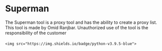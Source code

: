 # Superman
The Superman tool is a proxy tool and has the ability to create a proxy list. This tool is made by Omid Ranjbar. Unauthorized use of the tool is the responsibility of the customer

<h4 align="center"></h4>

<p align="center">
 
    <img src="https://img.shields.io/badge/python-v3.9.5-blue">
  
   
       
